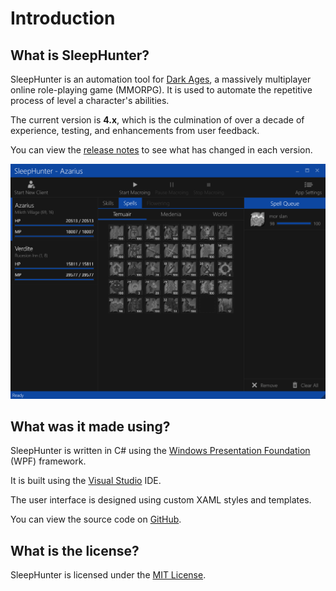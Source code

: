 # Introduction

## What is SleepHunter?

SleepHunter is an automation tool for [Dark Ages](https://www.darkages.com), a massively multiplayer online role-playing game (MMORPG).
It is used to automate the repetitive process of level a character's abilities.

The current version is **4.x**, which is the culmination of over a decade of experience, testing, and enhancements from user feedback.

You can view the [release notes](./CHANGELOG.md) to see what has changed in each version.

![image](./screenshots/SleepHunter.png)

## What was it made using?

SleepHunter is written in C# using the [Windows Presentation Foundation](https://learn.microsoft.com/en-us/dotnet/desktop/wpf/overview/?view=netdesktop-7.0) (WPF) framework.

It is built using the [Visual Studio](https://visualstudio.microsoft.com/) IDE.

The user interface is designed using custom XAML styles and templates.

You can view the source code on [GitHub](https://www.github.com/ewrogers/SleepHunter4).

## What is the license?

SleepHunter is licensed under the [MIT License](./LICENSE.md).
